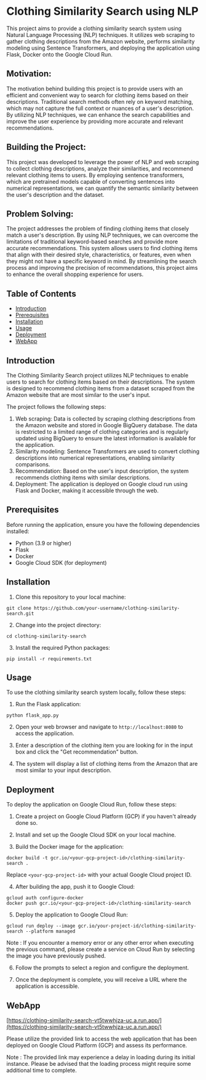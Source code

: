 # Clothing Similarity Search using NLP

This project aims to provide a clothing similarity search system using Natural Language Processing (NLP) techniques. It utilizes web scraping to gather clothing descriptions from the Amazon website, performs similarity modeling using Sentence Transformers, and deploying the application using Flask, Docker onto the Google Cloud Run.

## Motivation:
The motivation behind building this project is to provide users with an efficient and convenient way to search for clothing items based on their descriptions. Traditional search methods often rely on keyword matching, which may not capture the full context or nuances of a user's description. By utilizing NLP techniques, we can enhance the search capabilities and improve the user experience by providing more accurate and relevant recommendations.

## Building the Project:
This project was developed to leverage the power of NLP and web scraping to collect clothing descriptions, analyze their similarities, and recommend relevant clothing items to users. By employing sentence transformers, which are pretrained models capable of converting sentences into numerical representations, we can quantify the semantic similarity between the user's description and the dataset.

## Problem Solving:
The project addresses the problem of finding clothing items that closely match a user's description. By using NLP techniques, we can overcome the limitations of traditional keyword-based searches and provide more accurate recommendations. This system allows users to find clothing items that align with their desired style, characteristics, or features, even when they might not have a specific keyword in mind. By streamlining the search process and improving the precision of recommendations, this project aims to enhance the overall shopping experience for users.

## Table of Contents
- [Introduction](#introduction)
- [Prerequisites](#prerequisites)
- [Installation](#installation)
- [Usage](#usage)
- [Deployment](#deployment)
- [WebApp](#WebApp)

## Introduction

The Clothing Similarity Search project utilizes NLP techniques to enable users to search for clothing items based on their descriptions. The system is designed to recommend clothing items from a dataset scraped from the Amazon website that are most similar to the user's input.

The project follows the following steps:
1. Web scraping: Data is collected by scraping clothing descriptions from the Amazon website and stored in Google BigQuery database. The data is restricted to a limited range of clothing categories and is regularly updated using BigQuery to ensure the latest information is available for the application.
2. Similarity modeling: Sentence Transformers are used to convert clothing descriptions into numerical representations, enabling similarity comparisons.
3. Recommendation: Based on the user's input description, the system recommends clothing items with similar descriptions.
4. Deployment: The application is deployed on Google cloud run using Flask and Docker, making it accessible through the web.

## Prerequisites

Before running the application, ensure you have the following dependencies installed:

- Python (3.9 or higher)
- Flask
- Docker
- Google Cloud SDK (for deployment)

## Installation

1. Clone this repository to your local machine:

```
git clone https://github.com/your-username/clothing-similarity-search.git
```

2. Change into the project directory:

```
cd clothing-similarity-search
```

3. Install the required Python packages:

```
pip install -r requirements.txt
```

## Usage

To use the clothing similarity search system locally, follow these steps:

1. Run the Flask application:

```
python flask_app.py
```

2. Open your web browser and navigate to `http://localhost:8080` to access the application.

3. Enter a description of the clothing item you are looking for in the input box and click the "Get recommendation" button.

4. The system will display a list of clothing items from the Amazon that are most similar to your input description.

## Deployment

To deploy the application on Google Cloud Run, follow these steps:

1. Create a project on Google Cloud Platform (GCP) if you haven't already done so.

2. Install and set up the Google Cloud SDK on your local machine.

3. Build the Docker image for the application:

```
docker build -t gcr.io/<your-gcp-project-id>/clothing-similarity-search .
```
   Replace `<your-gcp-project-id>` with your actual Google Cloud project ID.

4. After building the app, push it to Google Cloud:

```
gcloud auth configure-docker
docker push gcr.io/<your-gcp-project-id>/clothing-similarity-search
```

5. Deploy the application to Google Cloud Run:

```
gcloud run deploy --image gcr.io/your-project-id/clothing-similarity-search --platform managed
```
Note : If you encounter a memory error or any other error when executing the previous command, please create a service on Cloud Run by selecting the image you have previously pushed.

6. Follow the prompts to select a region and configure the deployment.

7. Once the deployment is complete, you will receive a URL where the application is accessible.

## WebApp

[https://clothing-similarity-search-vt5twwhjza-uc.a.run.app/](https://clothing-similarity-search-vt5twwhjza-uc.a.run.app/)

Please utilize the provided link to access the web application that has been deployed on Google Cloud Platform (GCP) and assess its performance.

Note : The provided link may experience a delay in loading during its initial instance. Please be advised that the loading process might require some additional time to complete.
